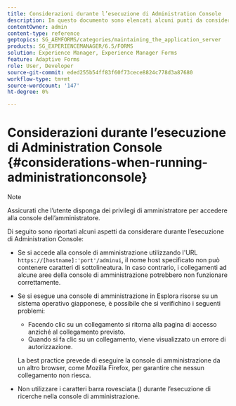```yaml
---
title: Considerazioni durante l’esecuzione di Administration Console
description: In questo documento sono elencati alcuni punti da considerare durante l'esecuzione di Administration Console.
contentOwner: admin
content-type: reference
geptopics: SG_AEMFORMS/categories/maintaining_the_application_server
products: SG_EXPERIENCEMANAGER/6.5/FORMS
solution: Experience Manager, Experience Manager Forms
feature: Adaptive Forms
role: User, Developer
source-git-commit: eded255b54ff83f60f73cece8824c778d3a87680
workflow-type: tm+mt
source-wordcount: '147'
ht-degree: 0%

---
```


# Considerazioni durante l’esecuzione di Administration Console {#considerations-when-running-administrationconsole}

>[!NOTE]
> 
> Assicurati che l’utente disponga dei privilegi di amministratore per accedere alla console dell’amministratore.

Di seguito sono riportati alcuni aspetti da considerare durante l’esecuzione di Administration Console:

* Se si accede alla console di amministrazione utilizzando l&#39;URL `https://[hostname]:'port'/adminui`, il nome host specificato non può contenere caratteri di sottolineatura. In caso contrario, i collegamenti ad alcune aree della console di amministrazione potrebbero non funzionare correttamente.
* Se si esegue una console di amministrazione in Esplora risorse su un sistema operativo giapponese, è possibile che si verifichino i seguenti problemi:

   * Facendo clic su un collegamento si ritorna alla pagina di accesso anziché al collegamento previsto.
   * Quando si fa clic su un collegamento, viene visualizzato un errore di autorizzazione.

  La best practice prevede di eseguire la console di amministrazione da un altro browser, come Mozilla Firefox, per garantire che nessun collegamento non riesca.

* Non utilizzare i caratteri barra rovesciata () durante l’esecuzione di ricerche nella console di amministrazione.
